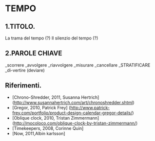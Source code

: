 # TEMPO

## 1.TITOLO.
La trama del tempo (?)
Il silenzio del tempo (?)

## 2.PAROLE CHIAVE
_scorrere
_avvolgere
_riavvolgere
_misurare 
_cancellare
_STRATIFICARE
_di-vertire (deviare)


## Riferimenti.
- [Chrono-Shredder, 2011, Susanna Hertrich] (http://www.susannahertrich.com/art/chronoshredder.shtml)  
- [Gregor, 2010, Patrick Frey] (http://www.patrick-frey.com/portfolio/product-design-calendar-gregor-details/)  
- [Oblique clock, 2010, Tristan Zimmermann] (http://mocoloco.com/oblique-clock-by-tristan-zimmermann/)  
- [Timekeepers, 2008, Corinne Quin]
- [Now, 2011,Albin karlsson]
